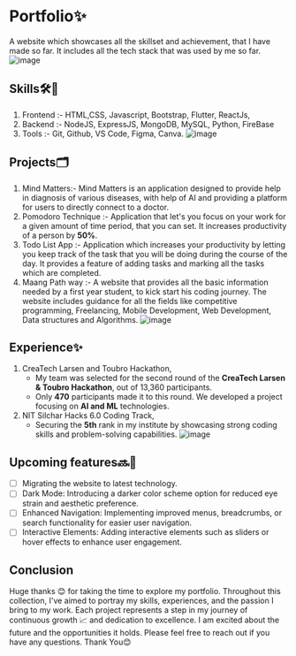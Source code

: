 # Portfolio✨
A website which showcases all the skillset and achievement, that I have made so far. It includes all the tech stack that was used by me so far.
![image](https://github.com/aindrelasaha/Aindrela_Saha_Portfolio/assets/126545390/00d625d7-84be-4423-a50c-76f8e1bdc296)


## Skills🛠️🧠
1. Frontend :- HTML,CSS, Javascript, Bootstrap, Flutter, ReactJs,
2. Backend :- NodeJS, ExpressJS, MongoDB, MySQL, Python, FireBase
3. Tools :- Git, Github, VS Code, Figma, Canva.
![image](https://github.com/aindrelasaha/Aindrela_Saha_Portfolio/assets/126545390/9fd97b5b-d91e-4bbe-86f0-33adbdb6efd6)

## Projects🗂️
1. Mind Matters:- Mind Matters is an application designed to provide help in diagnosis of various diseases, with help of AI and providing a platform for users to directly connect to a doctor.
2. Pomodoro Technique :- Application that let's you focus on your work for a given amount of 
time period, that you can set. It increases productivity of a person by <b>50%</b>.
3. Todo List App :- Application which increases your productivity by letting you keep track of the task that you will be doing during the course of the day. It provides a feature of adding tasks and marking all the tasks which are completed.
4. Maang Path way :- A website that provides all the basic information needed by a first year student, to kick start his coding journey. The website includes guidance for all the fields like competitive programming, Freelancing, Mobile Development, Web Development, Data structures and Algorithms.
![image](https://github.com/aindrelasaha/Aindrela_Saha_Portfolio/assets/126545390/da2b7b54-5d46-4f38-a302-ae18decf4383)
   

## Experience✨
1. CreaTech Larsen and Toubro Hackathon,
    - My team was selected for the second round of the <b>CreaTech Larsen & Toubro Hackathon</b>, out of 13,360 participants.
    - Only <b>470</b> participants made it to this round. We developed a project focusing on <b>AI and ML</b> technologies.
2. NIT Silchar Hacks 6.0 Coding Track,
    - Securing the <b>5th</b> rank in my institute by showcasing strong coding skills and problem-solving capabilities.
![image](https://github.com/aindrelasaha/Aindrela_Saha_Portfolio/assets/126545390/9bf2e491-bc8f-41c7-b4d4-2baca56a7899)

## Upcoming features🔜🌟
- [ ] Migrating the website to latest technology.
- [ ] Dark Mode: Introducing a darker color scheme option for reduced eye strain and aesthetic preference.
- [ ] Enhanced Navigation: Implementing improved menus, breadcrumbs, or search functionality for easier user navigation.
- [ ] Interactive Elements: Adding interactive elements such as sliders or hover effects to enhance user engagement.

## Conclusion 
Huge thanks 😊 for taking the time to explore my portfolio. Throughout this collection, I've aimed to portray my skills, experiences, and the passion I bring to my work. Each project represents a step in my journey of continuous growth 📈 and dedication to excellence. I am excited about the future and the opportunities it holds. Please feel free to reach out if you have any questions. 
Thank You😊
